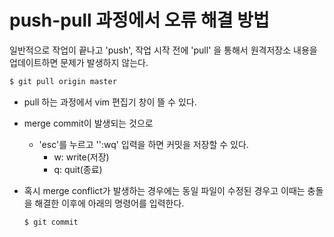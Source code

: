 # push-pull 과정에서 오류 해결 방법

일반적으로 작업이 끝나고 'push', 작업 시작 전에 'pull' 을 통해서 원격저장소 내용을 업데이트하면 문제가 발생하지 않는다.

```bash
$ git pull origin master
```

- pull 하는 과정에서 vim 편집기 창이 뜰 수 있다.

- merge commit이 발생되는 것으로

  - 'esc'를 누르고 '':wq' 입력을 하면 커밋을 저장할 수 있다.
    - w: write(저장)
    - q: quit(종료)

- 혹시 merge conflict가 발생하는 경우에는 동일 파일이 수정된 경우고 이때는 충돌을 해결한 이후에 아래의 명령어를 입력한다.

  ```bash
  $ git commit
  ```

  

  